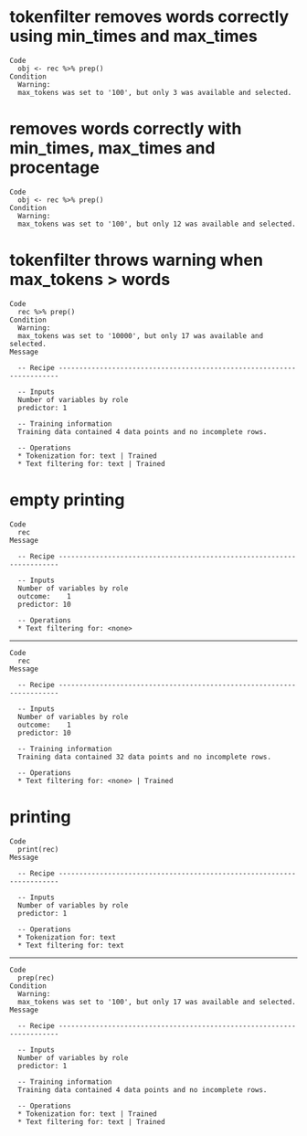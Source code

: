 # tokenfilter removes words correctly using min_times and max_times

    Code
      obj <- rec %>% prep()
    Condition
      Warning:
      max_tokens was set to '100', but only 3 was available and selected.

# removes words correctly with min_times, max_times and procentage

    Code
      obj <- rec %>% prep()
    Condition
      Warning:
      max_tokens was set to '100', but only 12 was available and selected.

# tokenfilter throws warning when max_tokens > words

    Code
      rec %>% prep()
    Condition
      Warning:
      max_tokens was set to '10000', but only 17 was available and selected.
    Message
      
      -- Recipe ----------------------------------------------------------------------
      
      -- Inputs 
      Number of variables by role
      predictor: 1
      
      -- Training information 
      Training data contained 4 data points and no incomplete rows.
      
      -- Operations 
      * Tokenization for: text | Trained
      * Text filtering for: text | Trained

# empty printing

    Code
      rec
    Message
      
      -- Recipe ----------------------------------------------------------------------
      
      -- Inputs 
      Number of variables by role
      outcome:    1
      predictor: 10
      
      -- Operations 
      * Text filtering for: <none>

---

    Code
      rec
    Message
      
      -- Recipe ----------------------------------------------------------------------
      
      -- Inputs 
      Number of variables by role
      outcome:    1
      predictor: 10
      
      -- Training information 
      Training data contained 32 data points and no incomplete rows.
      
      -- Operations 
      * Text filtering for: <none> | Trained

# printing

    Code
      print(rec)
    Message
      
      -- Recipe ----------------------------------------------------------------------
      
      -- Inputs 
      Number of variables by role
      predictor: 1
      
      -- Operations 
      * Tokenization for: text
      * Text filtering for: text

---

    Code
      prep(rec)
    Condition
      Warning:
      max_tokens was set to '100', but only 17 was available and selected.
    Message
      
      -- Recipe ----------------------------------------------------------------------
      
      -- Inputs 
      Number of variables by role
      predictor: 1
      
      -- Training information 
      Training data contained 4 data points and no incomplete rows.
      
      -- Operations 
      * Tokenization for: text | Trained
      * Text filtering for: text | Trained

